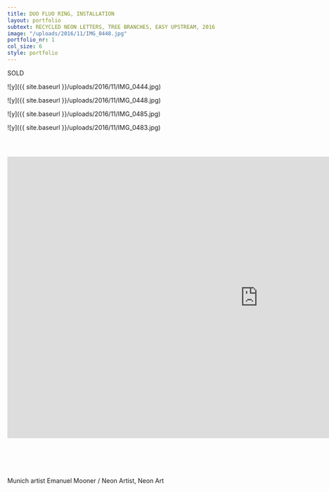 ```yaml
---
title: DUO FLUO RING, INSTALLATION
layout: portfolio
subtext: RECYCLED NEON LETTERS, TREE BRANCHES, EASY UPSTREAM, 2016
image: "/uploads/2016/11/IMG_0448.jpg"
portfolio_nr: 1
col_size: 6
style: portfolio
---
```

SOLD

![y]({{ site.baseurl }}/uploads/2016/11/IMG_0444.jpg)

![y]({{ site.baseurl }}/uploads/2016/11/IMG_0448.jpg)

![y]({{ site.baseurl }}/uploads/2016/11/IMG_0485.jpg)

![y]({{ site.baseurl }}/uploads/2016/11/IMG_0483.jpg)

<span style="height: 30px; display: block;"></span>
<p><iframe src="https://www.youtube.com/watch?v=NNimt3IkR_A&ab_channel=DompteurMooner" width="1140" height="641" frameborder="0" allowfullscreen="allowfullscreen"></iframe></p>
<span style="height: 60px; display: block;"></span>


Munich artist Emanuel Mooner / Neon Artist, Neon Art